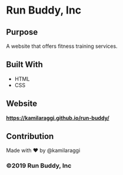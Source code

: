 # Run Buddy, Inc

## Purpose
A website that offers fitness training services. 

## Built With
* HTML
* CSS

## Website
**https://kamilaraggi.github.io/run-buddy/**

## Contribution
Made with ❤️ by @kamilaraggi

### ©️2019 Run Buddy, Inc 
